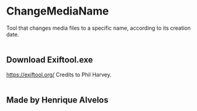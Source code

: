 # ChangeMediaName
Tool that changes media files to a specific name, according to its creation date.
<br><br>
## Download Exiftool.exe
https://exiftool.org/
Credits to Phil Harvey.
<br><br>
## Made by Henrique Alvelos

